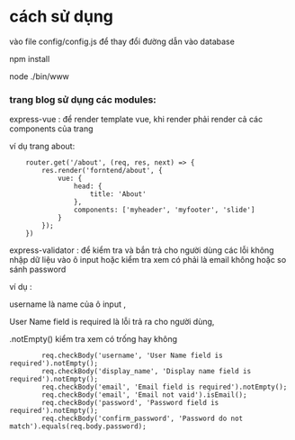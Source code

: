 # cách sử dụng

vào file config/config.js để thay đổi đường dẫn vào database

npm install

node ./bin/www

### trang blog sử dụng các modules: 

express-vue : để render template vue,
khi render phải render cả các components của trang


ví dụ trang about: 
```
    router.get('/about', (req, res, next) => {
        res.render('forntend/about', {
            vue: {
                head: {
                    title: 'About'
                },
                components: ['myheader', 'myfooter', 'slide']
            }
        });
    })

```

express-validator : để kiểm tra và bắn trả cho người dùng các lỗi không nhập dữ liệu vào ô input hoặc kiểm tra xem có phải là email không hoặc so sánh password

ví dụ :

username là name của ô input , 

User Name field is required là lỗi trả ra cho người dùng, 

.notEmpty() kiểm tra xem có trống hay không

```
        req.checkBody('username', 'User Name field is required').notEmpty();
        req.checkBody('display_name', 'Display name field is required').notEmpty();
        req.checkBody('email', 'Email field is required').notEmpty();
        req.checkBody('email', 'Email not vaid').isEmail();
        req.checkBody('password', 'Password field is required').notEmpty();
        req.checkBody('confirm_password', 'Password do not match').equals(req.body.password);

```